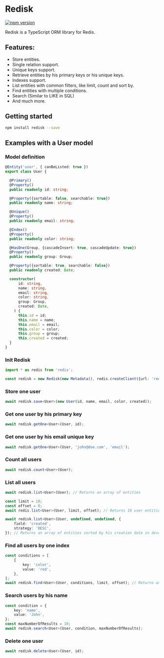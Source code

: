 Redisk
=====
[![npm version](https://badge.fury.io/js/redisk.svg)](https://badge.fury.io/js/redisk)

Redisk is a TypeScript ORM library for Redis.


## Features:

* Store entities.
* Single relation support.
* Unique keys support.
* Retrieve entities by his primary keys or his unique keys.
* Indexes support.
* List entities with common filters, like limit, count and sort by.
* Find entities with multiple conditions.
* Search (Similar to LIKE in SQL)
* And much more.


## Getting started
```bash
npm install redisk --save
```
## Examples with a User model

### Model definition
```ts
@Entity('user', { canBeListed: true })
export class User {

  @Primary()
  @Property()
  public readonly id: string;

  @Property({sortable: false, searchable: true})
  public readonly name: string;

  @Unique()
  @Property()
  public readonly email: string;

  @Index()
  @Property()
  public readonly color: string;

  @HasOne(Group, {cascadeInsert: true, cascadeUpdate: true})
  @Property()
  public readonly group: Group;

  @Property({sortable: true, searchable: false})
  public readonly created: Date;

  constructor(
      id: string,
      name: string,
      email: string,
      color: string,
      group: Group,
      created: Date,
    ) {
      this.id = id;
      this.name = name;
      this.email = email;
      this.color = color;
      this.group = group;
      this.created = created;
  }
}
```

### Init Redisk

```ts
import * as redis from 'redis';

const redisk = new Redisk(new Metadata(), redis.createClient({url: 'redis://127.0.0.1:6379/0'}));
```

### Store one user

```ts
await redisk.save<User>(new User(id, name, email, color, created));
```

### Get one user by his primary key

```ts
await redisk.getOne<User>(User, id);
```

### Get one user by his email unique key 

```ts
await redisk.getOne<User>(User, 'john@doe.com', 'email');
```

### Count all users

```ts
await redisk.count<User>(User);
```

### List all users

```ts
await redisk.list<User>(User); // Returns an array of entities

const limit = 10;
const offset = 0;
await redis.list<User>(User, limit, offset); // Returns 10 user entities

await redisk.list<User>(User, undefined, undefined, {
    field: 'created',
    strategy: 'DESC',
}); // Returns an array of entities sorted by his creation date in descending order
```

### Find all users by one index
```ts
const conditions = [
    {
        key: 'color',
        value: 'red',
    },
];
await redisk.find<User>(User, conditions, limit, offset); // Returns an array of entites that match the conditions
```

### Search users by his name

```ts
const condition = {
    key: 'name',
    value: 'John',
};
const maxNumberOfResults = 10;
await redisk.search<User>(User, condition, maxNumberOfResults);
```

### Delete one user

```ts
await redisk.delete<User>(User, id);
```
